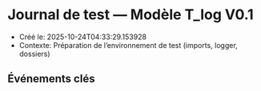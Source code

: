 # Journal de test — Modèle T_log V0.1

- Créé le: 2025-10-24T04:33:29.153928
- Contexte: Préparation de l’environnement de test (imports, logger, dossiers)

## Événements clés
